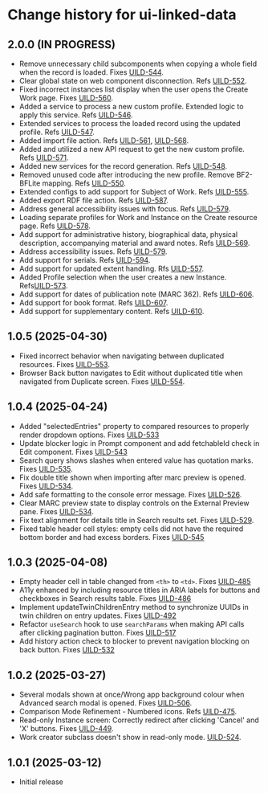 # Change history for ui-linked-data

## 2.0.0 (IN PROGRESS)
* Remove unnecessary child subcomponents when copying a whole field when the record is loaded. Fixes [UILD-544].
* Clear global state on web component disconnection. Refs [UILD-552].
* Fixed incorrect instances list display when the user opens the Create Work page. Fixes [UILD-560].
* Added a service to process a new custom profile. Extended logic to apply this service. Refs [UILD-546].
* Extended services to process the loaded record using the updated profile. Refs [UILD-547].
* Added import file action. Refs [UILD-561], [UILD-568].
* Added and utilized a new API request to get the new custom profile. Refs [UILD-571].
* Added new services for the record generation. Refs [UILD-548].
* Removed unused code after introducing the new profile. Remove BF2-BFLite mapping. Refs [UILD-550].
* Extended configs to add support for Subject of Work. Refs [UILD-555].
* Added export RDF file action. Refs [UILD-587].
* Address general accessibility issues with focus. Refs [UILD-579].
* Loading separate profiles for Work and Instance on the Create resource page. Refs [UILD-578].
* Add support for administrative history, biographical data, physical description, accompanying material and award notes. Refs [UILD-569].
* Address accessibility issues. Refs [UILD-579].
* Add support for serials. Refs [UILD-594].
* Add support for updated extent handling. Rfs [UILD-557].
* Added Profile selection when the user creates a new Instance. Refs[UILD-573].
* Add support for dates of publication note (MARC 362). Refs [UILD-606].
* Add support for book format. Refs [UILD-607].
* Add support for supplementary content. Refs [UILD-610].

[UILD-552]:https://folio-org.atlassian.net/browse/UILD-552
[UILD-544]:https://folio-org.atlassian.net/browse/UILD-544
[UILD-560]:https://folio-org.atlassian.net/browse/UILD-560
[UILD-546]:https://folio-org.atlassian.net/browse/UILD-546
[UILD-547]:https://folio-org.atlassian.net/browse/UILD-547
[UILD-561]:https://folio-org.atlassian.net/browse/UILD-561
[UILD-568]:https://folio-org.atlassian.net/browse/UILD-568
[UILD-571]:https://folio-org.atlassian.net/browse/UILD-571
[UILD-548]:https://folio-org.atlassian.net/browse/UILD-548
[UILD-550]:https://folio-org.atlassian.net/browse/UILD-550
[UILD-555]:https://folio-org.atlassian.net/browse/UILD-555
[UILD-587]:https://folio-org.atlassian.net/browse/UILD-587
[UILD-579]:https://folio-org.atlassian.net/browse/UILD-579
[UILD-578]:https://folio-org.atlassian.net/browse/UILD-578
[UILD-569]:https://folio-org.atlassian.net/browse/UILD-569
[UILD-579]:https://folio-org.atlassian.net/browse/UILD-579
[UILD-594]:https://folio-org.atlassian.net/browse/UILD-594
[UILD-557]:https://folio-org.atlassian.net/browse/UILD-557
[UILD-573]:https://folio-org.atlassian.net/browse/UILD-573
[UILD-606]:https://folio-org.atlassian.net/browse/UILD-606
[UILD-607]:https://folio-org.atlassian.net/browse/UILD-607
[UILD-610]:https://folio-org.atlassian.net/browse/UILD-610

## 1.0.5 (2025-04-30)
* Fixed incorrect behavior when navigating between duplicated resources. Fixes [UILD-553].
* Browser Back button navigates to Edit without duplicated title when navigated from Duplicate screen. Fixes [UILD-554].

[UILD-553]:https://folio-org.atlassian.net/browse/UILD-553
[UILD-554]:https://folio-org.atlassian.net/browse/UILD-554

## 1.0.4 (2025-04-24)
* Added "selectedEntries" property to compared resources to properly render dropdown options. Fixes [UILD-533]
* Update blocker logic in Prompt component and add fetchableId check in Edit component. Fixes [UILD-543]
* Search query shows slashes when entered value has quotation marks. Fixes [UILD-535].
* Fix double title shown when importing after marc preview is opened. Fixes [UILD-534].
* Add safe formatting to the console error message. Fixes [UILD-526].
* Clear MARC preview state to display controls on the External Preview pane. Fixes [UILD-534].
* Fix text alignment for details title in Search results set. Fixes [UILD-529].
* Fixed table header cell styles: empty cells did not have the required bottom border and had excess borders. Fixes [UILD-545]

[UILD-533]:https://folio-org.atlassian.net/browse/UILD-533
[UILD-543]:https://folio-org.atlassian.net/browse/UILD-543
[UILD-535]:https://folio-org.atlassian.net/browse/UILD-535
[UILD-534]:https://folio-org.atlassian.net/browse/UILD-534
[UILD-535]: https://folio-org.atlassian.net/browse/UILD-535
[UILD-534]: https://folio-org.atlassian.net/browse/UILD-534
[UILD-526]: https://folio-org.atlassian.net/browse/UILD-526
[UILD-529]: https://folio-org.atlassian.net/browse/UILD-529
[UILD-545]: https://folio-org.atlassian.net/browse/UILD-545


## 1.0.3 (2025-04-08)
* Empty header cell in table changed from `<th>` to `<td>`. Fixes [UILD-485]
* A11y enhanced by including resource titles in ARIA labels for buttons and checkboxes in Search results table. Fixes [UILD-486]
* Implement updateTwinChildrenEntry method to synchronize UUIDs in twin children on entry updates. Fixes [UILD-492]
* Refactor `useSearch` hook to use `searchParams` when making API calls after clicking pagination button. Fixes [UILD-517]
* Add history action check to blocker to prevent navigation blocking on back button. Fixes [UILD-532]

[UILD-485]:https://folio-org.atlassian.net/browse/UILD-485
[UILD-486]:https://folio-org.atlassian.net/browse/UILD-486
[UILD-492]:https://folio-org.atlassian.net/browse/UILD-492
[UILD-517]:https://folio-org.atlassian.net/browse/UILD-517
[UILD-532]:https://folio-org.atlassian.net/browse/UILD-532

## 1.0.2 (2025-03-27)
* Several modals shown at once/Wrong app background colour when Advanced search modal is opened. Fixes [UILD-506]. 
* Comparison Mode Refinement - Numbered icons. Refs [UILD-475].
* Read-only Instance screen: Correctly redirect after clicking 'Cancel' and 'X' buttons. Fixes [UILD-449].
* Work creator subclass doesn't show in read-only mode. [UILD-524].

[UILD-506]:https://folio-org.atlassian.net/browse/UILD-506
[UILD-475]:https://folio-org.atlassian.net/browse/UILD-475
[UILD-449]:https://folio-org.atlassian.net/browse/UILD-449
[UILD-524]:https://folio-org.atlassian.net/browse/UILD-524

## 1.0.1 (2025-03-12)
* Initial release

